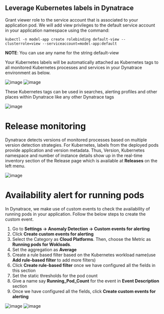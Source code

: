 ## Leverage Kubernetes labels in Dynatrace

Grant viewer role to the service account that is associated to your application pod. We will add view privileges to the default service account in your application namespace using the command:

`kubectl -n model-app create rolebinding default-view --clusterrole=view --serviceaccount=model-app:default`

**NOTE**: You can use any name for the string default-view

Your Kubernetes labels will be automatically attached as Kubernetes tags to all monitored Kubernetes processes and services in your Dynatrace environment as below.

![image](./images/K8s-Pod-Labels-Tags-Dynatrace-1.png)
![image](./images/K8s-Pod-Labels-Tags-Dynatrace-2.png)

These Kubernetes tags can be used in searches, alerting profiles and other places within Dynatrace like any other Dynatrace tags

![image](./images/K8s-Tags_Search.png)

# Release monitoring

Dynatrace detects versions of monitored processes based on multiple version detection strategies. For Kubernetes, labels from the deployed pods provide application and version metadata. Thus, Version, Kubernetes namespace and number of instance details show up in the real-time inventory section of the Release page which is available at **Releases** on the left menu.

![image](./images/K8s-release-page.png)


# Availability alert for running pods

In Dynatrace, we make use of custom events to check the availability of running pods in your application. Follow the below steps to create the custom event.

1. Go to **Settings -> Anomaly Detection -> Custom events for alerting**
2. Click **Create custom events for alerting**
3. Select the Category as **Cloud Platforms**. Then, choose the Metric as **Running pods for Wokloads**.
4. Set the aggregation as **Average**
5. Create a rule based filter based on the Kubernetes workload name(use **Add rule-based filter** to add more filters)
6. Click **Create rule-based filter** once we have configured all the fields in this section
7. Set the static thresholds for the pod count
8. Give a name say **Running_Pod_Count** for the event in **Event Description** section
9. Once we have configured all the fields, click **Create custom events for alerting**

![image](./images/K8s-custom-events-1.png)
![image](./images/K8s-custom-events-2.png)

